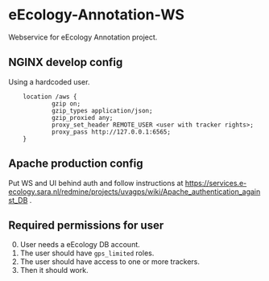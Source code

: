 eEcology-Annotation-WS
======================

Webservice for eEcology Annotation project.

NGINX develop config
--------------------

Using a hardcoded user.

        location /aws {
                gzip on;
                gzip_types application/json;
                gzip_proxied any;
                proxy_set_header REMOTE_USER <user with tracker rights>;
                proxy_pass http://127.0.0.1:6565;
        }

Apache production config
------------------------

Put WS and UI behind auth and follow instructions at https://services.e-ecology.sara.nl/redmine/projects/uvagps/wiki/Apache_authentication_against_DB .

Required permissions for user
-----------------------------

0. User needs a eEcology DB account.
1. The user should have `gps_limited` roles.
2. The user should have access to one or more trackers.
3. Then it should work.

